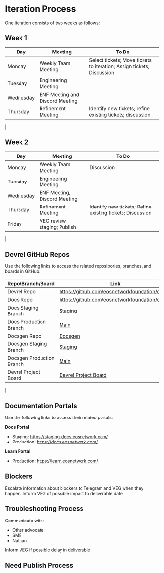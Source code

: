 # Iteration Process

One iteration consists of two weeks as follows:
## Week 1
|Day|Meeting|To Do|
|---|---|---|
|Monday|Weekly Team Meeting|Select tickets; Move tickets to iteration; Assign tickets; Discussion|
|Tuesday|Engineering Meeting|
|Wednesday|ENF Meeting and Discord Meeting||
|Thursday|Refinement Meeting|Identify new tickets; refine existing tickets; discussion|
|


## Week 2
|Day|Meeting|To Do|
|---|---|---|
|Monday|Weekly Team Meeting|Discussion|
|Tuesday|Engineering Meeting||
|Wednesday|ENF Meeting, Discord Meeting|
|Thursday|Refinement Meeting|Identify new tickets; Refine existing tickets; Discussion|
|Friday|VEG review staging; Publish|
|

## Devrel GitHub Repos
Use the following links to access the related reposibories, branches, and boards in GitHub:

Repo/Branch/Board|Link|
|---|---|
|Devrel Repo|https://github.com/eosnetworkfoundation/devrel|
|Docs Repo|https://github.com/eosnetworkfoundation/docs|
|Docs Staging Branch|[Staging](https://github.com/eosnetworkfoundation/docs/tree/staging)|
|Docs Production Branch|[Main](https://github.com/eosnetworkfoundation/docs/tree/main)|
Docsgen Repo|[Docsgen](https://github.com/eosnetworkfoundation/docsgen)|
|Docsgen Staging Branch|[Staging](https://github.com/eosnetworkfoundation/docsgen/tree/staging)|
|Docsgen Production Branch|[Main](https://github.com/eosnetworkfoundation/docsgen/tree/main)|
|Devrel Project Board|[Devrel Project Board](https://github.com/orgs/eosnetworkfoundation/projects/18)|
|
## Documentation Portals
Use the following links to access their related portals:

**Docs Portal**
- Staging: https://staging-docs.eosnetwork.com/
- Production: https://docs.eosnetwork.com/

**Learn Portal**
- Production: https://learn.eosnetwork.com/

## Blockers
Escalate information about blockers to Telegram and VEG when they happen. Inform VEG of possible impact to deliverable date.

## Troubleshooting Process
Communicate with:
 * Other advocate
 * SME
 * Nathan

Inform VEG if possible delay in deliverable

## Need Publish Process